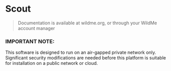 # Scout

> Documentation is available at wildme.org, or through your WildMe account manager

### IMPORTANT NOTE:
This software is designed to run on an air-gapped private network only. Significant security modifications are needed before this platform is suitable for installation on a public network or cloud.
